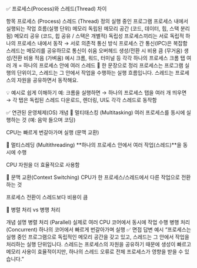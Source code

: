 ✅ 프로세스(Process)와 스레드(Thread) 차이

항목	프로세스 (Process)	스레드 (Thread)
정의	실행 중인 프로그램	프로세스 내에서 실행되는 작업 흐름(실행 단위)
메모리	독립된 메모리 공간 (코드, 데이터, 힙, 스택 분리됨)	메모리 공유 (코드, 힙 공유 / 스택은 개별적)
독립성	프로세스끼리는 서로 독립적	하나의 프로세스 내에서 동작 → 서로 의존적
통신 방식	프로세스 간 통신(IPC)은 복잡함	스레드는 메모리를 공유하므로 통신이 쉬움
오버헤드	생성/전환 시 비용 큼 (무거움)	생성/전환 비용 적음 (가벼움)
예시	크롬, 워드, 터미널 등 각각 하나의 프로세스	크롬 탭 여러 개 = 하나의 프로세스 안에 여러 스레드
🎯 한 문장으로 정리
프로세스는 프로그램 실행의 단위이고,
스레드는 그 안에서 작업을 수행하는 실행 흐름입니다.
스레드는 프로세스의 자원을 공유하면서 동작해요.

💡 예시로 쉽게 이해하기
예: 크롬을 실행하면 → 하나의 프로세스
탭을 여러 개 띄우면 → 각 탭은 독립된 스레드
다운로드, 렌더링, UI도 각각 스레드로 동작함

✅ 연관된 운영체제(OS) 개념
🔹 멀티태스킹 (Multitasking)
여러 프로세스를 동시에 실행하는 것 (예: 음악 들으며 코딩)

CPU는 빠르게 번갈아가며 실행 (문맥 교환)

🔹 멀티스레딩 (Multithreading)
**하나의 프로세스 안에서 여러 작업(스레드)**을 동시에 수행

CPU 자원을 더 효율적으로 사용함

🔹 문맥 교환(Context Switching)
CPU가 한 프로세스/스레드에서 다른 작업으로 전환하는 것

프로세스 전환이 스레드보다 비용이 큼

🔹 병렬 처리 vs 병행 처리

개념	설명
병렬 처리 (Parallel)	실제로 여러 CPU 코어에서 동시에 작업 수행
병행 처리 (Concurrent)	하나의 코어에서 빠르게 번갈아가며 실행
✅ 면접 답변 예시
“프로세스는 실행 중인 프로그램으로 독립적인 메모리 공간을 갖고 있고,
스레드는 그 안에서 작업을 처리하는 실행 단위입니다.
스레드는 프로세스의 자원을 공유하기 때문에
생성이 빠르고 메모리 사용이 효율적이지만,
하나의 스레드 오류로 전체 프로세스가 영향을 받을 수 있습니다.”


